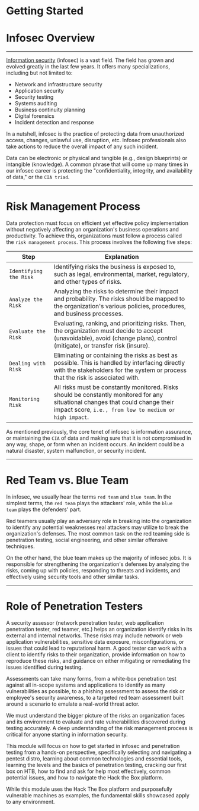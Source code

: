 # Getting Started

# **Infosec Overview**

---

[Information security](https://en.wikipedia.org/wiki/Information_security) (infosec) is a vast field. The field has grown and evolved greatly in the last few years. It offers many specializations, including but not limited to:

- Network and infrastructure security
- Application security
- Security testing
- Systems auditing
- Business continuity planning
- Digital forensics
- Incident detection and response

In a nutshell, infosec is the practice of protecting data from unauthorized access, changes, unlawful use, disruption, etc. Infosec professionals also take actions to reduce the overall impact of any such incident.

Data can be electronic or physical and tangible (e.g., design blueprints) or intangible (knowledge). A common phrase that will come up many times in our infosec career is protecting the "confidentiality, integrity, and availability of data," or the `CIA triad`.

---

# **Risk Management Process**

Data protection must focus on efficient yet effective policy implementation without negatively affecting an organization's business operations and productivity. To achieve this, organizations must follow a process called the `risk management process`. This process involves the following five steps:

| **Step** | **Explanation** |
| --- | --- |
| `Identifying the Risk` | Identifying risks the business is exposed to, such as legal, environmental, market, regulatory, and other types of risks. |
| `Analyze the Risk` | Analyzing the risks to determine their impact and probability. The risks should be mapped to the organization's various policies, procedures, and business processes. |
| `Evaluate the Risk` | Evaluating, ranking, and prioritizing risks. Then, the organization must decide to accept (unavoidable), avoid (change plans), control (mitigate), or transfer risk (insure). |
| `Dealing with Risk` | Eliminating or containing the risks as best as possible. This is handled by interfacing directly with the stakeholders for the system or process that the risk is associated with. |
| `Monitoring Risk` | All risks must be constantly monitored. Risks should be constantly monitored for any situational changes that could change their impact score, `i.e., from low to medium or high impact`. |

As mentioned previously, the core tenet of infosec is information assurance, or maintaining the `CIA` of data and making sure that it is not compromised in any way, shape, or form when an incident occurs. An incident could be a natural disaster, system malfunction, or security incident.

---

# **Red Team vs. Blue Team**

In infosec, we usually hear the terms `red team` and `blue team`. In the simplest terms, the `red team` plays the attackers' role, while the `blue team` plays the defenders' part.

Red teamers usually play an adversary role in breaking into the organization to identify any potential weaknesses real attackers may utilize to break the organization's defenses. The most common task on the red teaming side is penetration testing, social engineering, and other similar offensive techniques.

On the other hand, the blue team makes up the majority of infosec jobs. It is responsible for strengthening the organization's defenses by analyzing the risks, coming up with policies, responding to threats and incidents, and effectively using security tools and other similar tasks.

---

# **Role of Penetration Testers**

A security assessor (network penetration tester, web application penetration tester, red teamer, etc.) helps an organization identify risks in its external and internal networks. These risks may include network or web application vulnerabilities, sensitive data exposure, misconfigurations, or issues that could lead to reputational harm. A good tester can work with a client to identify risks to their organization, provide information on how to reproduce these risks, and guidance on either mitigating or remediating the issues identified during testing.

Assessments can take many forms, from a white-box penetration test against all in-scope systems and applications to identify as many vulnerabilities as possible, to a phishing assessment to assess the risk or employee's security awareness, to a targeted red team assessment built around a scenario to emulate a real-world threat actor.

We must understand the bigger picture of the risks an organization faces and its environment to evaluate and rate vulnerabilities discovered during testing accurately. A deep understanding of the risk management process is critical for anyone starting in information security.

This module will focus on how to get started in infosec and penetration testing from a hands-on perspective, specifically selecting and navigating a pentest distro, learning about common technologies and essential tools, learning the levels and the basics of penetration testing, cracking our first box on HTB, how to find and ask for help most effectively, common potential issues, and how to navigate the Hack the Box platform.

While this module uses the Hack The Box platform and purposefully vulnerable machines as examples, the fundamental skills showcased apply to any environment.